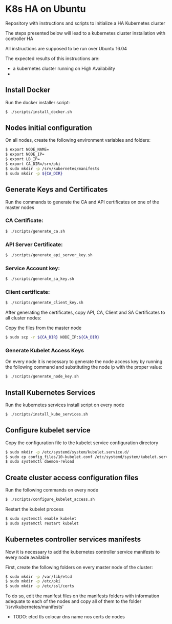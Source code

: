 # K8s HA on Ubuntu


Repository with instructions and scripts to initialize a HA Kubernetes cluster

The steps presented below will lead to a kubernetes cluster installation with controller HA

All instructions are supposed to be run over Ubuntu 16.04

The expected results of this instructions are:

 * a kubernetes cluster running on High Availability
 *

## Install Docker

Run the docker installer script:

```bash
$ ./scripts/install_docker.sh
```

## Nodes initial configuration

On all nodes, create the following environment variables and folders:

```bash
$ export NODE_NAME=
$ export NODE_IP=
$ export LB_IP=
$ export CA_DIR=/srv/pki
$ sudo mkdir -p /srv/kubernetes/manifests
$ sudo mkdir -p ${CA_DIR} 
```

## Generate Keys and Certificates

Run the commands to generate the CA and API certificates on one of the master nodes

### CA Certificate:

```bash
$ ./scripts/generate_ca.sh
```

### API Server Certificate:

```bash
$ ./scripts/generate_api_server_key.sh
```

### Service Account key:

```bash
$ ./scripts/generate_sa_key.sh
```

### Client certificate:

```bash
$ ./scripts/generate_client_key.sh
```

After generating the certificates, copy API, CA, Client and SA Certificates to all cluster nodes:

Copy the files from the master node

```bash
$ sudo scp -r ${CA_DIR} NODE_IP:${CA_DIR}
```

### Generate Kubelet Access Keys

On every node it is necessary to generate the node access key by running the following command and substituting the node ip with the proper value:

```bash
$ ./scripts/generate_node_key.sh
```
 
## Install Kubernetes Services

Run the kubernetes services install script on every node

```bash
$ ./scripts/install_kube_services.sh
```

## Configure kubelet service

Copy the configuration file to the kubelet service configuration directory

```bash
$ sudo mkdir -p /etc/systemd/system/kubelet.service.d/
$ sudo cp config_files/10-kubelet.conf /etc/systemd/system/kubelet.service.d/
$ sudo systemctl daemon-reload
```

## Create cluster access configuration files

Run the following commands on every node

```bash
$ ./scripts/configure_kubelet_access.sh
```

Restart the kubelet process

```bash
$ sudo systemctl enable kubelet
$ sudo systemctl restart kubelet
```

## Kubernetes controller services manifests

Now it is necessary to add the kubernetes controller service manifests to every node available

First, create the following folders on every master node of the cluster:

```bash
$ sudo mkdir -p /var/lib/etcd
$ sudo mkdir -p /etc/pki
$ sudo mkdir -p /etc/ssl/certs
```

To do so, edit the manifest files on the manifests folders with information
adequate to each of the nodes and copy all of them to the folder '/srv/kubernetes/manifests' 


* TODO:
etcd tls
colocar dns name nos certs de nodes
